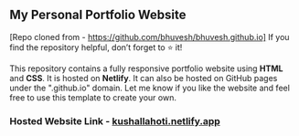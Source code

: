 ## My Personal Portfolio Website

[Repo cloned from - https://github.com/bhuvesh/bhuvesh.github.io]
If you find the repository helpful, don’t forget to ⭐ it!

This repository contains a fully responsive portfolio website using **HTML** and **CSS**. It is hosted on **Netlify**. It can also be hosted on GitHub pages under the ".github.io" domain. Let me know if you like the website and feel free to use this template to create your own.

### Hosted Website Link - [**kushallahoti.netlify.app**](https://kushallahoti.netlify.app)
